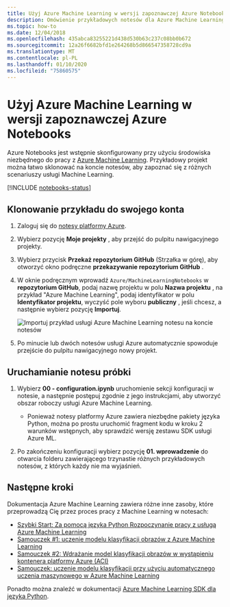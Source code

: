 ```yaml
---
title: Użyj Azure Machine Learning w wersji zapoznawczej Azure Notebooks
description: Omówienie przykładowych notesów dla Azure Machine Learning, których można używać z programem Azure Notebooks Preview.
ms.topic: how-to
ms.date: 12/04/2018
ms.openlocfilehash: 435abca83255221d438d530b63c237c08bb0b672
ms.sourcegitcommit: 12a26f6682bfd1e264268b5d866547358728cd9a
ms.translationtype: MT
ms.contentlocale: pl-PL
ms.lasthandoff: 01/10/2020
ms.locfileid: "75860575"
---
```

# <a name="use-azure-machine-learning-in-azure-notebooks-preview"></a>Użyj Azure Machine Learning w wersji zapoznawczej Azure Notebooks

Azure Notebooks jest wstępnie skonfigurowany przy użyciu środowiska niezbędnego do pracy z [Azure Machine Learning](/azure/machine-learning/). Przykładowy projekt można łatwo sklonować na koncie notesów, aby zapoznać się z różnych scenariuszy usługi Machine Learning.

[!INCLUDE [notebooks-status](../../includes/notebooks-status.md)]

## <a name="clone-the-sample-into-your-account"></a>Klonowanie przykładu do swojego konta

1. Zaloguj się do [notesy platformy Azure](https://notebooks.azure.com/).
1. Wybierz pozycję **Moje projekty** , aby przejść do pulpitu nawigacyjnego projekty.
1. Wybierz przycisk **Przekaż repozytorium GitHub** (Strzałka w górę), aby otworzyć okno podręczne **przekazywanie repozytorium GitHub** .
1. W oknie podręcznym wprowadź `Azure/MachineLearningNotebooks` w **repozytorium GitHub**, podaj nazwę projektu w polu **Nazwa projektu** , na przykład "Azure Machine Learning", podaj identyfikator w polu **Identyfikator projektu**, wyczyść pole wyboru **publiczny** , jeśli chcesz, a następnie wybierz pozycję **Importuj**.

    ![Importuj przykład usługi Azure Machine Learning notesu na koncie notesów](media/azureml-import-project.png)

1. Po minucie lub dwóch notesów usługi Azure automatycznie spowoduje przejście do pulpitu nawigacyjnego nowy projekt.

## <a name="run-a-sample-notebook"></a>Uruchamianie notesu próbki

1. Wybierz **00 - configuration.ipynb** uruchomienie sekcji konfiguracji w notesie, a następnie postępuj zgodnie z jego instrukcjami, aby utworzyć obszar roboczy usługi Azure Machine Learning.

    - Ponieważ notesy platformy Azure zawiera niezbędne pakiety języka Python, można po prostu uruchomić fragment kodu w kroku 2 warunków wstępnych, aby sprawdzić wersję zestawu SDK usługi Azure ML.

1. Po zakończeniu konfiguracji wybierz pozycję **01. wprowadzenie** do otwarcia folderu zawierającego trzynastie różnych przykładowych notesów, z których każdy nie ma wyjaśnień.

## <a name="next-steps"></a>Następne kroki

Dokumentacja Azure Machine Learning zawiera różne inne zasoby, które przeprowadzą Cię przez proces pracy z Machine Learning w notesach:

- [Szybki Start: Za pomocą języka Python Rozpoczynanie pracy z usługą Azure Machine Learning](https://docs.microsoft.com/azure/machine-learning/how-to-configure-environment#local)
- [Samouczek #1: uczenie modelu klasyfikacji obrazów z Azure Machine Learning](https://docs.microsoft.com/azure/machine-learning/tutorial-train-models-with-aml)
- [Samouczek #2: Wdrażanie model klasyfikacji obrazów w wystąpieniu kontenera platformy Azure (ACI)](https://docs.microsoft.com/azure/machine-learning/tutorial-deploy-models-with-aml)
- [Samouczek: uczenie modelu klasyfikacji przy użyciu automatycznego uczenia maszynowego w Azure Machine Learning](https://docs.microsoft.com/azure/machine-learning/tutorial-auto-train-models)

Ponadto można znaleźć w dokumentacji [Azure Machine Learning SDK dla języka Python](https://docs.microsoft.com/python/api/overview/azure/ml/intro?view=azure-ml-py).
